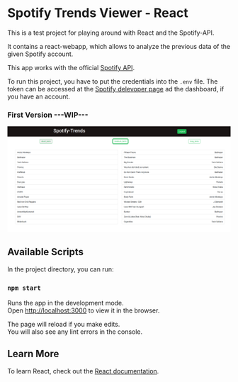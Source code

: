 # Spotify Trends Viewer - React

This is a test project for playing around with React and the Spotify-API.

It contains a react-webapp, which allows to analyze the previous data of the given Spotify account.

This app works with the official [Spotify API](https://developer.spotify.com/documentation/web-api/reference/#/).

To run this project, you have to put the credentials into the ```.env``` file. The token can be accessed at the [Spotify delevoper page](https://developer.spotify.com/dashboard/applications) ad the dashboard, if you have an account.


### First Version __---WIP---__

![](./docs/images/dashboard.png)

## Available Scripts

In the project directory, you can run:

### `npm start`

Runs the app in the development mode.\
Open [http://localhost:3000](http://localhost:3000) to view it in the browser.

The page will reload if you make edits.\
You will also see any lint errors in the console.

## Learn More

To learn React, check out the [React documentation](https://reactjs.org/).
